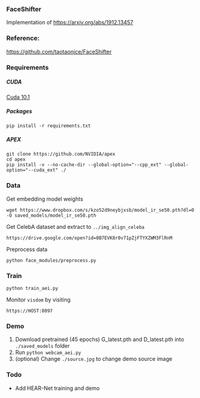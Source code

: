 ### FaceShifter
Implementation of https://arxiv.org/abs/1912.13457

### Reference:

https://github.com/taotaonice/FaceShifter


### Requirements

##### CUDA
[Cuda 10.1](https://medium.com/@exesse/cuda-10-1-installation-on-ubuntu-18-04-lts-d04f89287130)

##### Packages
`pip install -r requirements.txt`

##### APEX
```
git clone https://github.com/NVIDIA/apex
cd apex
pip install -v --no-cache-dir --global-option="--cpp_ext" --global-option="--cuda_ext" ./
```

### Data
Get embedding model weights

```
wget https://www.dropbox.com/s/kzo52d9neybjxsb/model_ir_se50.pth?dl=0 -O saved_models/model_ir_se50.pth
```

Get CelebA dataset and extract to `../img_align_celeba`
```
https://drive.google.com/open?id=0B7EVK8r0v71pZjFTYXZWM3FlRnM
```

Preprocess data
```
python face_modules/preprocess.py
```

### Train
`python train_aei.py`

Monitor `visdom` by visiting
```
https://HOST:8097
```

### Demo
1. Download pretrained (45 epochs) G_latest.pth and D_latest.pth into `./saved_models` folder
2. Run `python webcam_aei.py`
3. (optional) Change `./source.jpg` to change demo source image

### Todo
- Add HEAR-Net training and demo
